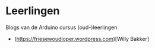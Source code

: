 # Leerlingen

Blogs van de Arduino cursus (oud-)leerlingen

 * (https://friesewoudloper.wordpress.com)[Willy Bakker]
